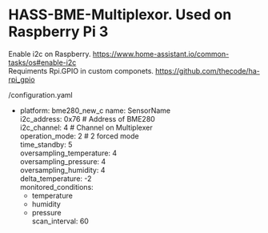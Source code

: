 # HASS-BME-Multiplexor. Used on Raspberry Pi 3
Enable i2c on Raspberry.  https://www.home-assistant.io/common-tasks/os#enable-i2c  
Requiments Rpi.GPIO in custom componets. https://github.com/thecode/ha-rpi_gpio  

/configuration.yaml  
  - platform: bme280_new_c
    name: SensorName  
    i2c_address: 0x76     # Address of BME280  
    i2c_channel: 4        # Channel on Multiplexer  
    operation_mode: 2     # 2 forced mode  
    time_standby: 5  
    oversampling_temperature: 4  
    oversampling_pressure: 4  
    oversampling_humidity: 4  
    delta_temperature: -2  
    monitored_conditions:  
      - temperature  
      - humidity  
      - pressure  
    scan_interval: 60  
